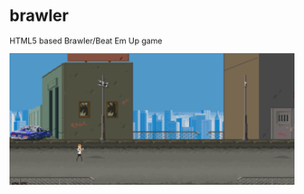 # brawler
HTML5 based Brawler/Beat Em Up game 

![screenshot 1](https://github.com/newcarrotgames/brawler/blob/main/demo.png?raw=true)